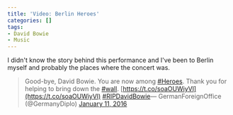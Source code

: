 ```yaml
---
title: 'Video: Berlin Heroes'
categories: []
tags:
- David Bowie
- Music
---
```


I didn't know the story behind this performance and I've been to Berlin myself and probably the places where the concert was. 
 
>Good-bye, David Bowie. You are now among 
[#Heroes](https://twitter.com/hashtag/Heroes?src=hash). Thank you for helping to bring down the 
[#wall](https://twitter.com/hashtag/wall?src=hash). 
[https://t.co/soaOUWiyVl](https://t.co/soaOUWiyVl) 
[#RIPDavidBowie](https://twitter.com/hashtag/RIPDavidBowie?src=hash)— GermanForeignOffice (@GermanyDiplo) 
[January 11, 2016](https://twitter.com/GermanyDiplo/status/686498183669743616)

